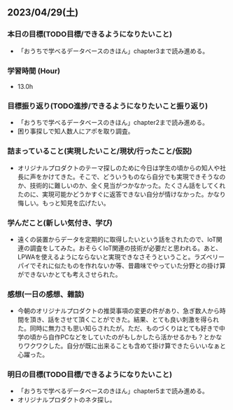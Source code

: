 ## 2023/04/29(土)

### 本日の目標(TODO目標/できるようになりたいこと)

- 「おうちで学べるデータベースのきほん」chapter3まで読み進める。

### 学習時間 (Hour)

- 13.0h

### 目標振り返り(TODO進捗/できるようになりたいこと振り返り)

- 「おうちで学べるデータベースのきほん」chapter2まで読み進める。
- 困り事探しで知人数人にアポを取り調査。

### 詰まっていること(実現したいこと/現状/行ったこと/仮説)

- オリジナルプロダクトのテーマ探しのために今日は学生の頃からの知人や社長に声をかけてきた。そこで、どういうものなら自分でも実現できそうなのか、技術的に難しいのか、全く見当がつかなかった。たくさん話をしてくれたのに、実現可能かどうかすぐに返答できない自分が情けなかった。かなり悔しい。もっと知見を広げたい。

### 学んだこと(新しい気付き、学び)

- 遠くの装置からデータを定期的に取得したいという話をされたので、IoT関連の調査をしてみた。おそらくIoT関連の技術が必要だと思われる。あと、LPWAを使えるようにならないと実現できなさそうということ。ラズベリーパイでそれに似たものを作れないか等、昔趣味でやっていた分野との掛け算ができないかとても考えさせられた。

### 感想(一日の感想、雜談)

- 今朝のオリジナルプロダクトの推奨事項の変更の件があり、急ぎ数人から時間を頂き、話をさせて頂くことができた。結果、とても良い刺激を得られた。同時に無力さも思い知らされたが。ただ、ものづくりはとても好きで中学の頃から自作PCなどをしていたのがもしかしたら活かせるかも？とかなりワクワクした。自分が既に出来ることも含めて掛け算できたらいいなぁと心躍った。

### 明日の目標(TODO目標/できるようになりたいこと)

- 「おうちで学べるデータベースのきほん」chapter5まで読み進める。
- オリジナルプロダクトのネタ探し。
